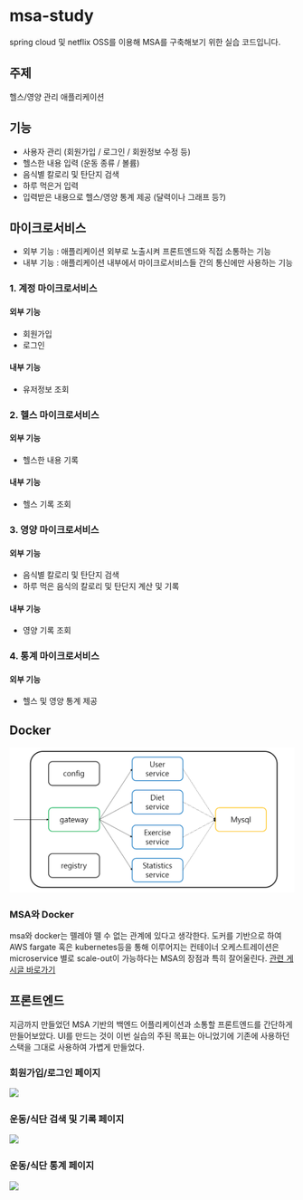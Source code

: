 # msa-study

spring cloud 및 netflix OSS를 이용해 MSA를 구축해보기 위한 실습 코드입니다.

## 주제

헬스/영양 관리 애플리케이션

## 기능
- 사용자 관리 (회원가입 / 로그인 / 회원정보 수정 등)
- 헬스한 내용 입력 (운동 종류 / 볼륨)
- 음식별 칼로리 및 탄단지 검색
- 하루 먹은거 입력
- 입력받은 내용으로 헬스/영양 통계 제공 (달력이나 그래프 등?)

## 마이크로서비스

* 외부 기능 : 애플리케이션 외부로 노출시켜 프론트엔드와 직접 소통하는 기능
* 내부 기능 : 애플리케이션 내부에서 마이크로서비스들 간의 통신에만 사용하는 기능

### 1. 계정 마이크로서비스

#### 외부 기능

- 회원가입
- 로그인

#### 내부 기능

- 유저정보 조회

### 2. 헬스 마이크로서비스

#### 외부 기능
 
- 헬스한 내용 기록

#### 내부 기능

- 헬스 기록 조회

### 3. 영양 마이크로서비스

#### 외부 기능

- 음식별 칼로리 및 탄단지 검색
- 하루 먹은 음식의 칼로리 및 탄단지 계산 및 기록

#### 내부 기능

- 영양 기록 조회

### 4. 통계 마이크로서비스

#### 외부 기능

- 헬스 및 영양 통계 제공

## Docker

![docker](./images/docker-structure.PNG)

### MSA와 Docker

msa와 docker는 뗄레야 뗄 수 없는 관계에 있다고 생각한다. 도커를 기반으로 하여 AWS fargate 혹은 kubernetes등을 통해 이루어지는 컨테이너 오케스트레이션은 microservice 별로 scale-out이 가능하다는 MSA의 장점과 특히 잘어울린다. [관련 게시글 바로가기](https://velog.io/@dvmflstm/MSA%EB%A1%9C-%ED%97%AC%EC%8A%A4%EC%98%81%EC%96%91-%EA%B4%80%EB%A6%AC-%EC%96%B4%ED%94%8C%EB%A6%AC%EC%BC%80%EC%9D%B4%EC%85%98-%EB%A7%8C%EB%93%A4%EA%B8%B0-3-%EB%8F%84%EC%BB%A4%EB%9D%BC%EC%9D%B4%EC%A6%88)

## 프론트엔드

지금까지 만들었던 MSA 기반의 백엔드 어플리케이션과 소통할 프론트엔드를 간단하게 만들어보았다. UI를 만드는 것이 이번 실습의 주된 목표는 아니었기에 기존에 사용하던 스택을 그대로 사용하여 가볍게 만들었다. 

### 회원가입/로그인 페이지

![](https://images.velog.io/images/dvmflstm/post/5982df41-01f9-414d-90d5-7766101880c3/image.png)

### 운동/식단 검색 및 기록 페이지

![](https://images.velog.io/images/dvmflstm/post/9e1ce949-c75c-44d2-bb8c-6ee7871671ca/image.png)

### 운동/식단 통계 페이지

![](https://images.velog.io/images/dvmflstm/post/749a64a1-4995-4126-b2d6-7df55001a51d/image.png)
